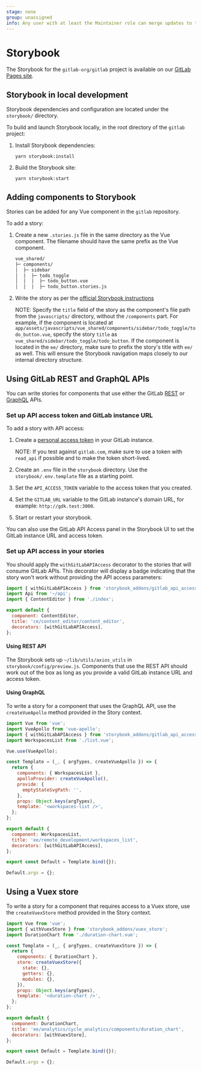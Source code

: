 ```yaml
---
stage: none
group: unassigned
info: Any user with at least the Maintainer role can merge updates to this content. For details, see https://docs.gitlab.com/ee/development/development_processes.html#development-guidelines-review.
---
```


# Storybook

The Storybook for the `gitlab-org/gitlab` project is available on our [GitLab Pages site](https://gitlab-org.gitlab.io/gitlab/storybook/).

## Storybook in local development

Storybook dependencies and configuration are located under the `storybook/` directory.

To build and launch Storybook locally, in the root directory of the `gitlab` project:

1. Install Storybook dependencies:

   ```shell
   yarn storybook:install
   ```

1. Build the Storybook site:

   ```shell
   yarn storybook:start
   ```

## Adding components to Storybook

Stories can be added for any Vue component in the `gitlab` repository.

To add a story:

1. Create a new `.stories.js` file in the same directory as the Vue component.
   The filename should have the same prefix as the Vue component.

   ```txt
   vue_shared/
   ├─ components/
   │  ├─ sidebar
   │  |  ├─ todo_toggle
   │  |  |  ├─ todo_button.vue
   │  │  |  ├─ todo_button.stories.js
   ```

1. Write the story as per the [official Storybook instructions](https://storybook.js.org/docs/vue/writing-stories/introduction/)

   NOTE:
   Specify the `title` field of the story as the component's file path from the `javascripts/` directory, without the `/components` part.
   For example, if the component is located at `app/assets/javascripts/vue_shared/components/sidebar/todo_toggle/todo_button.vue`,
   specify the story `title` as `vue_shared/sidebar/todo_toggle/todo_button`.
   If the component is located in the `ee/` directory, make sure to prefix the story's title with `ee/` as well.
   This will ensure the Storybook navigation maps closely to our internal directory structure.

## Using GitLab REST and GraphQL APIs

You can write stories for components that use either the GitLab [REST](../../api/rest/index.md) or
[GraphQL](../../api/graphql/index.md) APIs.

### Set up API access token and GitLab instance URL

To add a story with API access:

1. Create a [personal access token](../../user/profile/personal_access_tokens.md) in your GitLab instance.

   NOTE:
   If you test against `gitlab.com`, make sure to use a token with `read_api` if possible and to make the token short-lived.

1. Create an `.env` file in the `storybook` directory. Use the `storybook/.env.template` file as
a starting point.

1. Set the `API_ACCESS_TOKEN` variable to the access token that you created.

1. Set the `GITLAB_URL` variable to the GitLab instance's domain URL, for example: `http://gdk.test:3000`.

1. Start or restart your storybook.

You can also use the GitLab API Access panel in the Storybook UI to set the GitLab instance URL and access token.

### Set up API access in your stories

You should apply the `withGitLabAPIAccess` decorator to the stories that will consume GitLab APIs. This decorator
will display a badge indicating that the story won't work without providing the API access parameters:

```javascript
import { withGitLabAPIAccess } from 'storybook_addons/gitlab_api_access';
import Api from '~/api';
import { ContentEditor } from './index';

export default {
  component: ContentEditor,
  title: 'ce/content_editor/content_editor',
  decorators: [withGitLabAPIAccess],
};
```

#### Using REST API

The Storybook sets up `~/lib/utils/axios_utils` in `storybook/config/preview.js`. Components that use the REST API
should work out of the box as long as you provide a valid GitLab instance URL and access token.

#### Using GraphQL

To write a story for a component that uses the GraphQL API, use the `createVueApollo` method provided in
the Story context.

```javascript
import Vue from 'vue';
import VueApollo from 'vue-apollo';
import { withGitLabAPIAccess } from 'storybook_addons/gitlab_api_access';
import WorkspacesList from './list.vue';

Vue.use(VueApollo);

const Template = (_, { argTypes, createVueApollo }) => {
  return {
    components: { WorkspacesList },
    apolloProvider: createVueApollo(),
    provide: {
      emptyStateSvgPath: '',
    },
    props: Object.keys(argTypes),
    template: '<workspaces-list />',
  };
};

export default {
  component: WorkspacesList,
  title: 'ee/remote_development/workspaces_list',
  decorators: [withGitLabAPIAccess],
};

export const Default = Template.bind({});

Default.args = {};
```

## Using a Vuex store

To write a story for a component that requires access to a Vuex store, use the `createVuexStore` method provided in
the Story context.

```javascript
import Vue from 'vue';
import { withVuexStore } from 'storybook_addons/vuex_store';
import DurationChart from './duration-chart.vue';

const Template = (_, { argTypes, createVuexStore }) => {
  return {
    components: { DurationChart },
    store: createVuexStore({
      state: {},
      getters: {},
      modules: {},
    }),
    props: Object.keys(argTypes),
    template: '<duration-chart />',
  };
};

export default {
  component: DurationChart,
  title: 'ee/analytics/cycle_analytics/components/duration_chart',
  decorators: [withVuexStore],
};

export const Default = Template.bind({});

Default.args = {};
```

